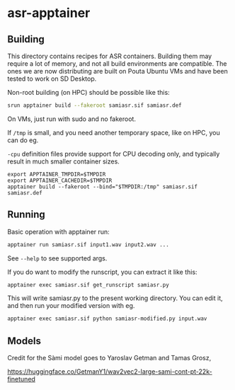 # asr-apptainer

## Building

This directory contains recipes for ASR containers. Building them may
require a lot of memory, and not all build environments are compatible.
The ones we are now distributing are built on Pouta Ubuntu VMs and have
been tested to work on SD Desktop.

Non-root building (on HPC) should be possible like this:

```bash
srun apptainer build --fakeroot samiasr.sif samiasr.def
```

On VMs, just run with sudo and no fakeroot.

If `/tmp` is small, and you need another temporary space, like on HPC, you
can do eg.

`-cpu` definition files provide support for CPU decoding only, and typically result in much smaller container sizes.

```
export APPTAINER_TMPDIR=$TMPDIR
export APPTAINER_CACHEDIR=$TMPDIR
apptainer build --fakeroot --bind="$TMPDIR:/tmp" samiasr.sif samiasr.def
```

## Running

Basic operation with apptainer run:

```bash
apptainer run samiasr.sif input1.wav input2.wav ...
```

See `--help` to see supported args.

If you do want to modify the runscript, you can extract it like this:

```bash
apptainer exec samiasr.sif get_runscript samiasr.py
```

This will write samiasr.py to the present working directory. You can edit
it, and then run your modified version with eg.

```bash
apptainer exec samiasr.sif python samiasr-modified.py input.wav
```

## Models

Credit for the Sàmi model goes to Yaroslav Getman and Tamas Grosz,

https://huggingface.co/GetmanY1/wav2vec2-large-sami-cont-pt-22k-finetuned
